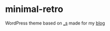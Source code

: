 minimal-retro
===

WordPress theme based on [_s](http://underscores.me/) made for my [blog](http://www.raphqu.com)
